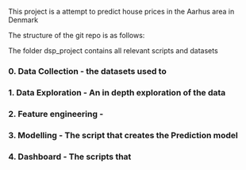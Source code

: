 
This project is a attempt to predict house prices in the Aarhus area in Denmark

The structure of the git repo is as follows:

The folder dsp_project contains all relevant scripts and datasets

### 0. Data Collection - the datasets used to 
### 1. Data Exploration - An in depth exploration of the data
### 2. Feature engineering - 
### 3. Modelling - The script that creates the Prediction model
### 4. Dashboard - The scripts that 



